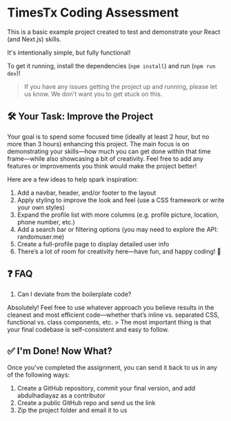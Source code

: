 # TimesTx Coding Assessment

This is a basic example project created to test and demonstrate your React (and Next.js) skills.

It's intentionally simple, but fully functional!

To get it running, install the dependencies (`npm install`) and run (`npm run dev`)!

> If you have any issues getting the project up and running, please let us know. We don't want you to get stuck on this.

## 🛠️ Your Task: Improve the Project
Your goal is to spend some focused time (ideally at least 2 hour, but no more than 3 hours) enhancing this project. The main focus is on demonstrating your skills—how much you can get done within that time frame—while also showcasing a bit of creativity. Feel free to add any features or improvements you think would make the project better!

Here are a few ideas to help spark inspiration:

1. Add a navbar, header, and/or footer to the layout
2. Apply styling to improve the look and feel (use a CSS framework or write your own styles)
3. Expand the profile list with more columns (e.g. profile picture, location, phone number, etc.)
3. Add a search bar or filtering options (you may need to explore the API: randomuser.me)
4. Create a full-profile page to display detailed user info
5. There’s a lot of room for creativity here—have fun, and happy coding! 🚀

## ❓ FAQ
1. Can I deviate from the boilerplate code?

Absolutely! Feel free to use whatever approach you believe results in the cleanest and most efficient code—whether that’s inline vs. separated CSS, functional vs. class components, etc.
    > The most important thing is that your final codebase is self-consistent and easy to follow.

## ✅ I'm Done! Now What?
Once you've completed the assignment, you can send it back to us in any of the following ways:
1. Create a GitHub repository, commit your final version, and add abdulhadiayaz as a contributor
2. Create a public GitHub repo and send us the link
3. Zip the project folder and email it to us